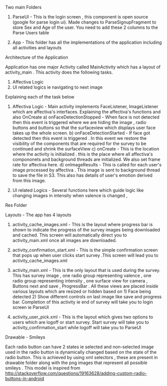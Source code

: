 Two main Folders

1) ParseUI - This is the login screen , this component is open source (google for parse login ui). Made changes to ParseSignupFragment to store Sex and Age of the user. You need to add these 2 columns to the Parse Users table

2) App - This folder has all the implementations of the application including all activities and layouts


Architecture of the Application

Application has one major Activity called MainActivity which has a layout of activity_main . This activity does the following tasks.

1) Affectiva Logic 
2) UI related logics ie navigating to next image 

Explaining each of the task below
1) Affectiva Logic - Main activity implements FaceListener, ImageListener which are affectiva's interfaces. Explaining the affectiva's functions and also OnCreate 
a) onFaceDetectionStopped - When face is not detected then this event is triggered where we are hiding the image , radio buttons and 
buttons so that the surfaceview which displays user face takes up the whole screen.
b) onFaceDetectionStarted - If face got detected then this event is triggered . In this event we restore the visibility of the components that are required for the survey to be continued and shrink the surfaceView
c) onCreate - This is the location where the activity is initialized . this is the place where all affectiva's compononets and background threads are initialized. We also set frame rate for affectiva here.
d) onImageResults - This is called for each user's image processed by affectiva . This image is sent to background thread to save the file in S3. This also has details of user's emotion derived from this image.

2) UI related Logics - Several functions here which guide logic like changing images in intensity when valence is changed , 



Res Folder

Layouts - The app has 4 layouts 

1) activity_cache_images.xml - This is the layout where progress bar is shown to indicate the progress of the survey images being downloaded and cached. This screen will automatically direct you to activity_main.xml once all images are downloaded.

2) activity_confirmation_start.xml - This is the simple confirmation screen that pops up when user clicks start survey .This screen will lead you to activity_cache_images.xml

3) activity_main.xml - This is the only layout that is used during the survey. This has survey image , one radio group representing valence , one radio group representing intensity , one surface view for camera , Buttons next and save , ProgressBar . All these views are placed inside various layouts which are resized or hidden based on 1) Face being detected 2) Show different controls on last image like save and progress bar. Completion of this activity ie end of survey will take you to login screen ie ParseUI

4) activity_user_pick.xml - This is the layout which gives two options to users which are logoff or start survey. Start survey will take you to activity_confirmation_start while logoff will take you to ParseUI

Drawable - Smileys

Each radio button can have 2 states ie selected and non-selected image used in the radio button is dynamically changed based on the state of the radio button. This is achieved by using xml selectors , these are present in drawable folder along with the png images that represent all possible smileys . This model is inspired from http://stackoverflow.com/questions/19163628/adding-custom-radio-buttons-in-android


